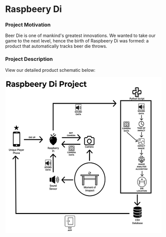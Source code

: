 # Raspbeery Di

### Project Motivation
Beer Die is one of mankind's greatest innovations. We wanted to take our game to the next level, hence the birth of Raspbeery Di was formed: a product that automatically tracks beer die throws.

### Project Description
View our detailed product schematic below:

<img src="https://raw.githubusercontent.com/dillonfranke/raspbeery-di/master/Raspbeery_Di_Project_Schematic.png" height="500" alt="Raspbeery Di Schematic">
